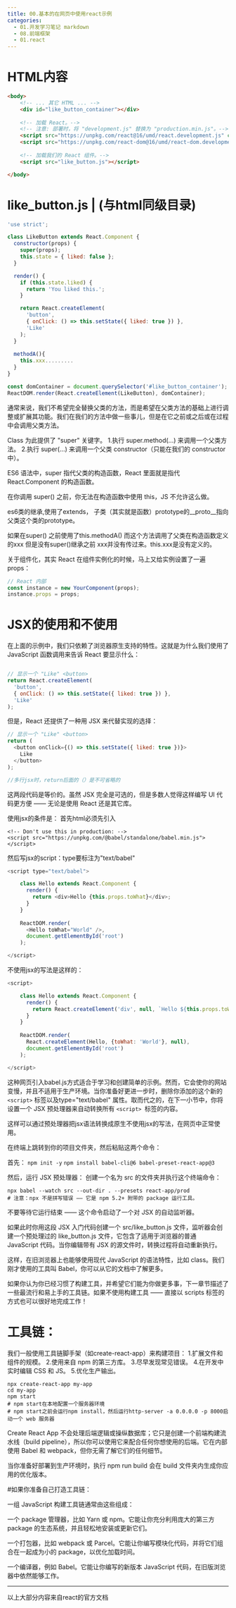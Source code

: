 ```yaml
---
title: 00.基本的在网页中使用react示例
categories:
  - 01.开发学习笔记 markdown
  - 08.前端框架
  - 01.react
---
```


# HTML内容

``` html
<body>
    <!-- ... 其它 HTML ... -->  
    <div id="like_button_container"></div> 
    
    <!-- 加载 React。-->
    <!-- 注意: 部署时，将 "development.js" 替换为 "production.min.js"。-->
    <script src="https://unpkg.com/react@16/umd/react.development.js" crossorigin></script>
    <script src="https://unpkg.com/react-dom@16/umd/react-dom.development.js" crossorigin></script>
    
    <!-- 加载我们的 React 组件。-->
    <script src="like_button.js"></script>

</body>
```

# like_button.js | (与html同级目录)

```javascript
'use strict';

class LikeButton extends React.Component {
  constructor(props) {
    super(props);
    this.state = { liked: false };
  }

  render() {
    if (this.state.liked) {
      return 'You liked this.';
    }

    return React.createElement(
      'button',
      { onClick: () => this.setState({ liked: true }) },
      'Like'
    );
  }
  
  methodA(){
    this.xxx.........
  }
}

const domContainer = document.querySelector('#like_button_container');
ReactDOM.render(React.createElement(LikeButton), domContainer);
```
通常来说，我们不希望完全替换父类的方法，而是希望在父类方法的基础上进行调整或扩展其功能。我们在我们的方法中做一些事儿，但是在它之前或之后或在过程中会调用父类方法。

Class 为此提供了 "super" 关键字。
1.执行 super.method(...) 来调用一个父类方法。
2.执行 super(...) 来调用一个父类 constructor（只能在我们的 constructor 中）。

ES6 语法中，super 指代父类的构造函数，React 里面就是指代 React.Component 的构造函数。

在你调用 super() 之前，你无法在构造函数中使用 this，JS 不允许这么做。

es6类的继承,使用了extends， 子类（其实就是函数）prototype的__proto__指向父类这个类的prototype。

如果在super() 之前使用了this.methodA() 而这个方法调用了父类在构造函数定义的xxx 但是没有super()继承之前 xxx并没有传过来。this.xxx是没有定义的。

关于组件化，其实 React 在组件实例化的时候，马上又给实例设置了一遍 props：

```JavaScript
// React 内部
const instance = new YourComponent(props);
instance.props = props;
```

# JSX的使用和不使用
在上面的示例中，我们只依赖了浏览器原生支持的特性。这就是为什么我们使用了 JavaScript 函数调用来告诉 React 要显示什么：

```javascript

// 显示一个 "Like" <button>
return React.createElement(
  'button',
  { onClick: () => this.setState({ liked: true }) },
  'Like'
);
```

但是，React 还提供了一种用 JSX 来代替实现的选择：

```javascript
// 显示一个 "Like" <button>
return (
  <button onClick={() => this.setState({ liked: true })}>
    Like
  </button>
);

//多行jsx时，return后面的（）是不可省略的
```

这两段代码是等价的。虽然 JSX 完全是可选的，但是多数人觉得这样编写 UI 代码更方便 —— 无论是使用 React 还是其它库。

使用jsx的条件是：
首先html必须先引入

```
<!-- Don't use this in production: -->
<script src="https://unpkg.com/@babel/standalone/babel.min.js"></script>
```
然后写jsx的script：type要标注为"text/babel"

```javascript
<script type="text/babel">

    class Hello extends React.Component {
      render() {
        return <div>Hello {this.props.toWhat}</div>;
      }
    }
    
    ReactDOM.render(
      <Hello toWhat="World" />,
      document.getElementById('root')
    );

</script>
```

不使用jsx的写法是这样的：

```JavaScript
<script>

    class Hello extends React.Component {
      render() {
        return React.createElement('div', null, `Hello ${this.props.toWhat}`);
      }
    }
    
    ReactDOM.render(
      React.createElement(Hello, {toWhat: 'World'}, null),
      document.getElementById('root')
    );

</script>
```

这种网页引入babel.js方式适合于学习和创建简单的示例。然而，它会使你的网站变慢，并且不适用于生产环境。当你准备好更进一步时，删除你添加的这个新的` <script>` 标签以及type="text/babel" 属性。取而代之的，在下一小节中，你将设置一个 JSX 预处理器来自动转换所有 `<script> `标签的内容。

这样可以通过预处理器把jsx语法转换成原生不使用jsx的写法，在网页中正常使用。

在终端上跳转到你的项目文件夹，然后粘贴这两个命令：

首先：
`npm init -y`
`npm install babel-cli@6 babel-preset-react-app@3`

然后，运行 JSX 预处理器：
创建一个名为 src 的文件夹并执行这个终端命令：

```
npx babel --watch src --out-dir . --presets react-app/prod
# 注意：npx 不是拼写错误 —— 它是 npm 5.2+ 附带的 package 运行工具。
```

不要等待它运行结束 —— 这个命令启动了一个对 JSX 的自动监听器。

如果此时你用这段 JSX 入门代码创建一个 src/like_button.js 文件，监听器会创建一个预处理过的 like_button.js 文件，它包含了适用于浏览器的普通 JavaScript 代码。当你编辑带有 JSX 的源文件时，转换过程将自动重新执行。

这样，在旧浏览器上也能够使用现代 JavaScript 的语法特性，比如 class。我们刚才使用的工具叫 Babel，你可以从它的文档中了解更多。

如果你认为你已经习惯了构建工具，并希望它们能为你做更多事，下一章节描述了一些最流行和易上手的工具链。如果不使用构建工具 —— 直接以 scripts 标签的方式也可以很好地完成工作！

# 工具链：
我们一般使用工具链脚手架（如create-react-app）来构建项目：
1.扩展文件和组件的规模。
2.使用来自 npm 的第三方库。
3.尽早发现常见错误。
4.在开发中实时编辑 CSS 和 JS。
5.优化生产输出。

```
npx create-react-app my-app
cd my-app
npm start
# npm start在本地配置一个服务器环境 
# npm start之前会运行npm install，然后运行http-server -a 0.0.0.0 -p 8000启动一个 web 服务器
```

Create React App 不会处理后端逻辑或操纵数据库；它只是创建一个前端构建流水线（build pipeline），所以你可以使用它来配合任何你想使用的后端。它在内部使用 Babel 和 webpack，但你无需了解它们的任何细节。

当你准备好部署到生产环境时，执行 npm run build 会在 build 文件夹内生成你应用的优化版本。

#如果你准备自己打造工具链：

一组 JavaScript 构建工具链通常由这些组成：

一个 package 管理器，比如 Yarn 或 npm。它能让你充分利用庞大的第三方 package 的生态系统，并且轻松地安装或更新它们。

一个打包器，比如 webpack 或 Parcel。它能让你编写模块化代码，并将它们组合在一起成为小的 package，以优化加载时间。

一个编译器，例如 Babel。它能让你编写的新版本 JavaScript 代码，在旧版浏览器中依然能够工作。

-------

以上大部分内容来自react的官方文档